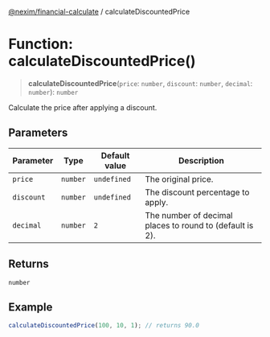 [@nexim/financial-calculate](../README.md) / calculateDiscountedPrice

# Function: calculateDiscountedPrice()

> **calculateDiscountedPrice**(`price`: `number`, `discount`: `number`, `decimal`: `number`): `number`

Calculate the price after applying a discount.

## Parameters

| Parameter  | Type     | Default value | Description                                              |
| ---------- | -------- | ------------- | -------------------------------------------------------- |
| `price`    | `number` | `undefined`   | The original price.                                      |
| `discount` | `number` | `undefined`   | The discount percentage to apply.                        |
| `decimal`  | `number` | `2`           | The number of decimal places to round to (default is 2). |

## Returns

`number`

## Example

```ts
calculateDiscountedPrice(100, 10, 1); // returns 90.0
```
